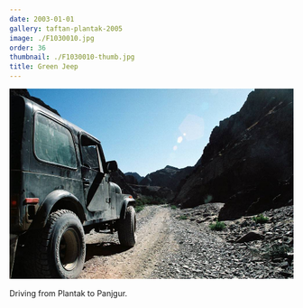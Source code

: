 ```yaml
---
date: 2003-01-01
gallery: taftan-plantak-2005
image: ./F1030010.jpg
order: 36
thumbnail: ./F1030010-thumb.jpg
title: Green Jeep
---
```


![Green Jeep](./F1030010.jpg)

Driving from Plantak to Panjgur.